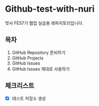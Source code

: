 # Github-test-with-nuri
멋사 FES7기 협업 실습용 레파지토리입니다.

## 목차
1. GitHub Repository 준비하기
2. GitHub Projects
3. GitHub Issues
4. GitHub Issues 제대로 사용하기

## 체크리스트
- [x] 테스트 저장소 생성
